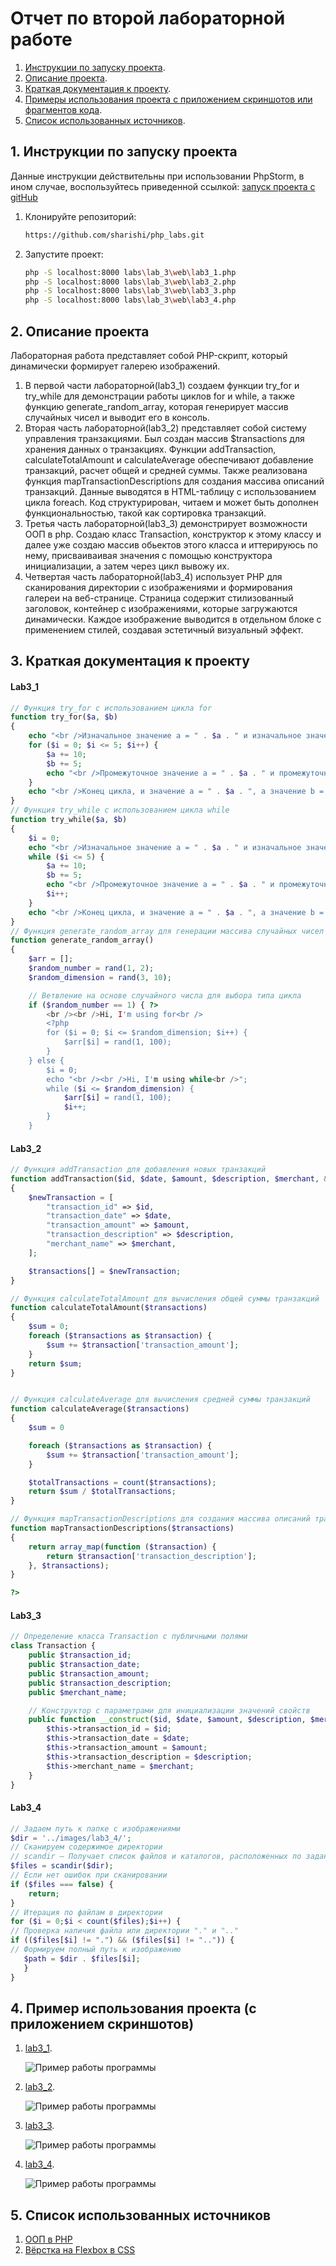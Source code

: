 # Отчет по второй лабораторной работе

1. [Инструкции по запуску проекта](#1-инструкции-по-запуску-проекта).
2. [Описание проекта](#2-описание-проекта).
3. [Краткая документация к проекту](#3-краткая-документация-к-проекту).
4. [Примеры использования проекта с приложением скриншотов или фрагментов кода](#4-пример-использования-проекта-с-приложением-скриншотов).
5. [Список использованных источников](#5-список-использованных-источников).

## 1. Инструкции по запуску проекта

Данные инструкции действительны при использовании PhpStorm, в ином случае, воспользуйтесь приведенной ссылкой:
[запуск проекта с gitHub](https://www.youtube.com/watch?v=6N6JFynR0gM)

1. Клонируйте репозиторий:
   ```bash
   https://github.com/sharishi/php_labs.git
2. Запустите проект:
   <!-- Если у вас есть веб-сервер (например, Apache или Nginx), настройте его так, чтобы корневой каталог указывал на
   каталог вашего проекта.  
   Если у вас нет веб-сервера, вы можете использовать встроенный сервер PHP для тестирования: -->
   ```bash 
   php -S localhost:8000 labs\lab_3\web\lab3_1.php
   php -S localhost:8000 labs\lab_3\web\lab3_2.php
   php -S localhost:8000 labs\lab_3\web\lab3_3.php
   php -S localhost:8000 labs\lab_3\web\lab3_4.php

## 2. Описание проекта

Лабораторная работа представляет собой PHP-скрипт, который динамически формирует галерею изображений.

1. В первой части лабораторной(lab3_1) создаем функции try_for и try_while для демонстрации работы циклов for и while, а
   также
   функцию generate_random_array, которая генерирует массив случайных чисел и выводит его в консоль.
2. Вторая часть лабораторной(lab3_2) представляет собой систему управления транзакциями. Был создан массив
   $transactions для хранения данных о транзакциях. Функции addTransaction, calculateTotalAmount и calculateAverage
   обеспечивают добавление транзакций, расчет общей и средней суммы. Также реализована функция
   mapTransactionDescriptions
   для создания массива описаний транзакций. Данные выводятся в HTML-таблицу с использованием цикла foreach. Код
   структурирован, читаем и может быть дополнен функциональностью, такой как сортировка транзакций.
3. Третья часть лабораторной(lab3_3) демонстрирует возможности ООП в php. Создаю класс Transaction, конструктор к этому
   классу и далее уже создаю массив обьектов этого класса и иттерируюсь по нему, присваиваивая значения с помощью
   конструктора
   инициализации, а затем через цикл вывожу их.
4. Четвертая часть лабораторной(lab3_4) использует PHP для сканирования директории с изображениями и формирования
   галереи
   на веб-странице.
   Страница содержит стилизованный заголовок, контейнер с изображениями, которые загружаются динамически.
   Каждое изображение выводится в отдельном блоке с применением стилей, создавая эстетичный визуальный эффект.

## 3. Краткая документация к проекту

#### Lab3_1

```php
// Функция try_for с использованием цикла for
function try_for($a, $b)
{
    echo "<br />Изначальное значение a = " . $a . " и изначальное значение b = " . $b;
    for ($i = 0; $i <= 5; $i++) {
        $a += 10;
        $b += 5;
        echo "<br />Промежуточное значение a = " . $a . " и промежуточное значение b = " . $b;
    }
    echo "<br />Конец цикла, и значение a = " . $a . ", а значение b = " . $b;
}
// Функция try_while с использованием цикла while
function try_while($a, $b)
{
    $i = 0;
    echo "<br />Изначальное значение a = " . $a . " и изначальное значение b = " . $b;
    while ($i <= 5) {
        $a += 10;
        $b += 5;
        echo "<br />Промежуточное значение a = " . $a . " и промежуточное значение b = " . $b;
        $i++;
    }
    echo "<br />Конец цикла, и значение a = " . $a . ", а значение b = " . $b;
}
// Функция generate_random_array для генерации массива случайных чисел и его вывода
function generate_random_array()
{
    $arr = [];
    $random_number = rand(1, 2);
    $random_dimension = rand(3, 10);

    // Ветвление на основе случайного числа для выбора типа цикла
    if ($random_number == 1) { ?>
        <br /><br />Hi, I'm using for<br />
        <?php
        for ($i = 0; $i <= $random_dimension; $i++) {
            $arr[$i] = rand(1, 100);
        }
    } else {
        $i = 0;
        echo "<br /><br />Hi, I'm using while<br />";
        while ($i <= $random_dimension) {
            $arr[$i] = rand(1, 100);
            $i++;
        }
    }

```

#### Lab3_2

```php
// Функция addTransaction для добавления новых транзакций
function addTransaction($id, $date, $amount, $description, $merchant, &$transactions)
{
    $newTransaction = [
        "transaction_id" => $id,
        "transaction_date" => $date,
        "transaction_amount" => $amount,
        "transaction_description" => $description,
        "merchant_name" => $merchant,
    ];

    $transactions[] = $newTransaction;
}

// Функция calculateTotalAmount для вычисления общей суммы транзакций
function calculateTotalAmount($transactions)
{
    $sum = 0;
    foreach ($transactions as $transaction) {
        $sum += $transaction['transaction_amount'];
    }
    return $sum;
}


// Функция calculateAverage для вычисления средней суммы транзакций
function calculateAverage($transactions)
{
    $sum = 0

    foreach ($transactions as $transaction) {
        $sum += $transaction['transaction_amount'];
    }

    $totalTransactions = count($transactions);
    return $sum / $totalTransactions;
}

// Функция mapTransactionDescriptions для создания массива описаний транзакций
function mapTransactionDescriptions($transactions)
{
    return array_map(function ($transaction) {
        return $transaction['transaction_description'];
    }, $transactions);
}

?>
```

#### Lab3_3

```php
// Определение класса Transaction с публичными полями
class Transaction {
    public $transaction_id;
    public $transaction_date;
    public $transaction_amount;
    public $transaction_description;
    public $merchant_name;

    // Конструктор с параметрами для инициализации значений свойств
    public function __construct($id, $date, $amount, $description, $merchant) {
        $this->transaction_id = $id;
        $this->transaction_date = $date;
        $this->transaction_amount = $amount;
        $this->transaction_description = $description;
        $this->merchant_name = $merchant;
    }
}
```
#### Lab3_4

```php
// Задаем путь к папке с изображениями
$dir = '../images/lab3_4/';
// Сканируем содержимое директории
// scandir — Получает список файлов и каталогов, расположенных по заданному пути
$files = scandir($dir);
// Если нет ошибок при сканировании
if ($files === false) {
    return;
}
// Итерация по файлам в директории
for ($i = 0;$i < count($files);$i++) {
// Проверка наличия файла или директории "." и ".."
if (($files[$i] != ".") && ($files[$i] != "..")) {
// Формируем полный путь к изображению
   $path = $dir . $files[$i];
   }
}
```

## 4. Пример использования проекта (с приложением скриншотов)

1. [lab3_1](#lab3_1).

   ![Пример работы программы](images/l1.png)
2. [lab3_2](#lab3_2).

   ![Пример работы программы](images/l2.png)
3. [lab3_3](#lab3_3).

   ![Пример работы программы](images/l3.png)
4. [lab3_4](#lab3_4).

   ![Пример работы программы](images/l4.png)

## 5. Список использованных источников

1. [ООП в PHP](https://code.tutsplus.com/ru/basics-of-object-oriented-programming-in-php--cms-31910t)
2. [Вёрстка на Flexbox в CSS](https://medium.com/@stasonmars/вёрстка-на-flexbox-в-css-полный-справочник-e26662cf87e0)